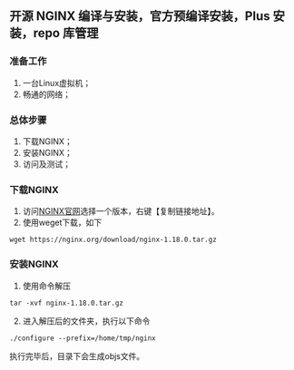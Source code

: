 ## 开源 NGINX 编译与安装，官方预编译安装，Plus 安装，repo 库管理
### 准备工作

1. 一台Linux虚拟机；
2. 畅通的网络；

### 总体步骤

1. 下载NGINX；
2. 安装NGINX；
3. 访问及测试；


### 下载NGINX

1. 访问[NGINX官网](https://nginx.org/en/download.html )选择一个版本，右键【复制链接地址】。
2. 使用weget下载，如下

```shell
wget https://nginx.org/download/nginx-1.18.0.tar.gz
```

### 安装NGINX

1. 使用命令解压

```
tar -xvf nginx-1.18.0.tar.gz
```

2. 进入解压后的文件夹，执行以下命令

```
./configure --prefix=/home/tmp/nginx
```

执行完毕后，目录下会生成objs文件。
